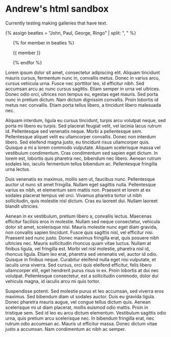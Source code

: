 # Andrew's html sandbox

Currently testing making galleries that have text.

{% assign beatles = "John, Paul, George, Ringo" | split: ", " %}

<ul class="gallery">
{% for member in beatles %}
  <p class="gallery-img">{{ member }}</p>
{% endfor %}
</ul>

Lorem ipsum dolor sit amet, consectetur adipiscing elit. Aliquam tincidunt mauris cursus, fermentum nunc in, convallis metus. Donec in varius arcu, cursus vehicula urna. Fusce nec porttitor leo, id efficitur nibh. Sed accumsan arcu ac nunc cursus sagittis. Etiam semper in urna vel ultrices. Donec odio orci, ultrices non tempus eu, egestas eget mauris. Sed porta nunc in pretium dictum. Nam dictum dignissim convallis. Proin lobortis id metus nec convallis. Etiam porta tellus libero, a tincidunt libero malesuada nec.

Aliquam interdum, ligula eu cursus tincidunt, turpis arcu volutpat neque, sed porta mi libero eu turpis. Sed placerat feugiat velit, vel lacinia lacus rutrum id. Pellentesque sed venenatis neque. Morbi a pellentesque sem. Pellentesque aliquet velit eu ullamcorper convallis. Donec non interdum libero. Sed eleifend magna justo, eu tincidunt risus ullamcorper quis. Quisque a mi a lorem commodo vulputate. Aliquam scelerisque massa vel vestibulum condimentum. Cras condimentum sed sapien eget dictum. In lorem est, lobortis quis pharetra nec, bibendum nec libero. Aenean rutrum sodales leo, iaculis fermentum tellus bibendum ac. Pellentesque fringilla urna lectus.

Duis venenatis ex maximus, mollis sem ut, faucibus nunc. Pellentesque auctor ut nunc sit amet fringilla. Nullam eget sagittis nulla. Pellentesque varius ex nibh, et elementum sem mattis non. Praesent et lorem at ex sodales placerat tempus vel orci. Vivamus pharetra tortor ut nibh sollicitudin, quis molestie nisl dictum. Cras eu laoreet dui. Nullam laoreet blandit ultricies.

Aenean in ex vestibulum, pretium libero a, convallis lectus. Maecenas efficitur facilisis eros in molestie. Nullam sed neque consectetur, vehicula dolor sit amet, scelerisque nisi. Mauris molestie nunc eget diam gravida, non convallis sapien tincidunt. Fusce quis sagittis nisl, vel efficitur nisi. Praesent sed nunc justo. Donec maximus fringilla erat, quis posuere nibh ultricies nec. Mauris sollicitudin rhoncus quam vitae luctus. Nullam at finibus ligula, vel fringilla est. Morbi vel nisl molestie, pharetra nisl id, rhoncus ligula. Etiam leo erat, pharetra sed venenatis vel, auctor id odio. Quisque in finibus neque. Curabitur eleifend nulla eget nisi vulputate, et iaculis urna viverra. Sed cursus, orci quis eleifend efficitur, felis libero ullamcorper elit, eget hendrerit purus risus in ex. Proin lobortis at dui nec volutpat. Pellentesque consectetur, est a sollicitudin commodo, dolor dui vehicula magna, id iaculis arcu mi quis tortor.

Suspendisse potenti. Sed molestie purus et leo accumsan, sed viverra eros maximus. Sed bibendum diam ut sodales auctor. Duis eu gravida ligula. Donec pharetra mauris augue, vel congue tellus dictum quis. Aenean scelerisque mi ut diam placerat, mollis euismod odio mattis. Proin in tristique sem. Sed id leo eu arcu dictum elementum. Vestibulum sagittis odio urna, quis pretium arcu scelerisque nec. In bibendum fringilla erat, nec rutrum odio accumsan ac. Mauris ut efficitur massa. Donec dictum vitae justo a accumsan. Nam condimentum ac nibh ac semper.
